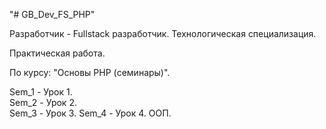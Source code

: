 "# GB_Dev_FS_PHP" 

Разработчик - Fullstack разработчик. Технологическая специализация.

Практическая работа.

По курсу: "Основы PHP (семинары)".

Sem_1 - Урок 1.  
Sem_2 - Урок 2.  
Sem_3 - Урок 3.
Sem_4 - Урок 4. ООП.